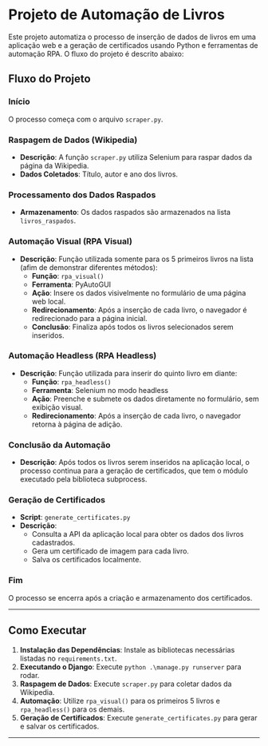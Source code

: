 # Projeto de Automação de Livros

Este projeto automatiza o processo de inserção de dados de livros em uma aplicação web e a geração de certificados usando Python e ferramentas de automação RPA. O fluxo do projeto é descrito abaixo:

## Fluxo do Projeto

### **Início**

O processo começa com o arquivo `scraper.py`.

### **Raspagem de Dados (Wikipedia)**

- **Descrição**: A função `scraper.py` utiliza Selenium para raspar dados da página da Wikipedia.
- **Dados Coletados**: Título, autor e ano dos livros.

### **Processamento dos Dados Raspados**

- **Armazenamento**: Os dados raspados são armazenados na lista `livros_raspados`.

### **Automação Visual (RPA Visual)**

- **Descrição**: Função utilizada somente para os 5 primeiros livros na lista (afim de demonstrar diferentes métodos):
  - **Função**: `rpa_visual()`
  - **Ferramenta**: PyAutoGUI
  - **Ação**: Insere os dados visivelmente no formulário de uma página web local.
  - **Redirecionamento**: Após a inserção de cada livro, o navegador é redirecionado para a página inicial.
  - **Conclusão**: Finaliza após todos os livros selecionados serem inseridos.

### **Automação Headless (RPA Headless)**

- **Descrição**: Função utilizada para inserir do quinto livro em diante:
  - **Função**: `rpa_headless()`
  - **Ferramenta**: Selenium no modo headless
  - **Ação**: Preenche e submete os dados diretamente no formulário, sem exibição visual.
  - **Redirecionamento**: Após a inserção de cada livro, o navegador retorna à página de adição.

### **Conclusão da Automação**

- **Descrição**: Após todos os livros serem inseridos na aplicação local, o processo continua para a geração de certificados, que tem o módulo executado pela biblioteca subprocess.

### **Geração de Certificados**

- **Script**: `generate_certificates.py`
- **Descrição**:
  - Consulta a API da aplicação local para obter os dados dos livros cadastrados.
  - Gera um certificado de imagem para cada livro.
  - Salva os certificados localmente.

### **Fim**

O processo se encerra após a criação e armazenamento dos certificados.

---

## **Como Executar**

1. **Instalação das Dependências**: Instale as bibliotecas necessárias listadas no `requirements.txt`.
2. **Executando o Django**: Execute `python .\manage.py runserver` para rodar.
2. **Raspagem de Dados**: Execute `scraper.py` para coletar dados da Wikipedia.
3. **Automação**: Utilize `rpa_visual()` para os primeiros 5 livros e `rpa_headless()` para os demais.
4. **Geração de Certificados**: Execute `generate_certificates.py` para gerar e salvar os certificados.

---


